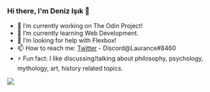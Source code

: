 ### Hi there, I'm Deniz Işık 👋

- 🔭 I’m currently working on The Odin Project!
- 🌱 I’m currently learning Web Development.
- 🤔 I’m looking for help with Flexbox!
- 📫 How to reach me: [Twitter](https://twitter.com/_laurance18_) - Discord@Laurance#8460
- ⚡ Fun fact: I like discussing/talking about philosophy, psychology, mythology, art, history related topics.

<img src="https://github-readme-stats.vercel.app/api?username=laurance18&count_private=true&show_icons=true&theme=tokyonight&cache_seconds=3600&count_private=true">
